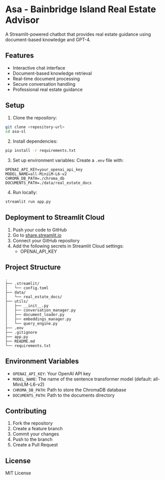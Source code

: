 # Asa - Bainbridge Island Real Estate Advisor

A Streamlit-powered chatbot that provides real estate guidance using document-based knowledge and GPT-4.

## Features

- Interactive chat interface
- Document-based knowledge retrieval
- Real-time document processing
- Secure conversation handling
- Professional real estate guidance

## Setup

1. Clone the repository:
```bash
git clone <repository-url>
cd asa-sl
```

2. Install dependencies:
```bash
pip install -r requirements.txt
```

3. Set up environment variables:
Create a `.env` file with:
```
OPENAI_API_KEY=your_openai_api_key
MODEL_NAME=all-MiniLM-L6-v2
CHROMA_DB_PATH=./chroma_db
DOCUMENTS_PATH=./data/real_estate_docs
```

4. Run locally:
```bash
streamlit run app.py
```

## Deployment to Streamlit Cloud

1. Push your code to GitHub
2. Go to [share.streamlit.io](https://share.streamlit.io)
3. Connect your GitHub repository
4. Add the following secrets in Streamlit Cloud settings:
   - OPENAI_API_KEY

## Project Structure

```
.
├── .streamlit/
│   └── config.toml
├── data/
│   └── real_estate_docs/
├── utils/
│   ├── __init__.py
│   ├── conversation_manager.py
│   ├── document_loader.py
│   ├── embeddings_manager.py
│   └── query_engine.py
├── .env
├── .gitignore
├── app.py
├── README.md
└── requirements.txt
```

## Environment Variables

- `OPENAI_API_KEY`: Your OpenAI API key
- `MODEL_NAME`: The name of the sentence transformer model (default: all-MiniLM-L6-v2)
- `CHROMA_DB_PATH`: Path to store the ChromaDB database
- `DOCUMENTS_PATH`: Path to the documents directory

## Contributing

1. Fork the repository
2. Create a feature branch
3. Commit your changes
4. Push to the branch
5. Create a Pull Request

## License

MIT License
